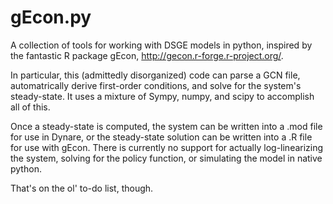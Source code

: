 # gEcon.py
A collection of tools for working with DSGE models in python, inspired by the fantastic R package gEcon, http://gecon.r-forge.r-project.org/.

In particular, this (admittedly disorganized) code can parse a GCN file, automatrically derive first-order conditions, and solve for the system's steady-state. It uses a mixture of Sympy, numpy, and scipy to accomplish all of this.

Once a steady-state is computed, the system can be written into a .mod file for use in Dynare, or the steady-state solution can be written into a .R file for use with gEcon. There is currently no support for actually log-linearizing the system, solving for the policy function, or simulating the model in native python. 

That's on the ol' to-do list, though.
